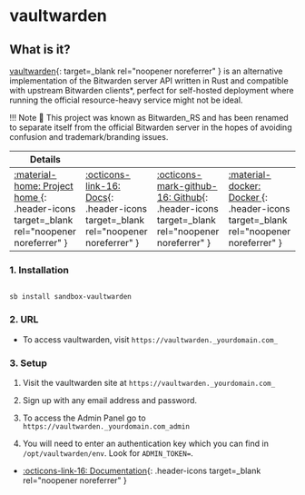 # vaultwarden

## What is it?

[vaultwarden](https://github.com/dani-garcia/vaultwarden){: target=_blank rel="noopener noreferrer" } is an alternative implementation of the Bitwarden server API written in Rust and compatible with upstream Bitwarden clients*, perfect for self-hosted deployment where running the official resource-heavy service might not be ideal.

!!! Note
      📢 This project was known as Bitwarden_RS and has been renamed to separate itself from the official Bitwarden server in the hopes of avoiding confusion and trademark/branding issues.

| Details     |             |             |             |
|-------------|-------------|-------------|-------------|
| [:material-home: Project home ](https://github.com/dani-garcia/vaultwarden){: .header-icons target=_blank rel="noopener noreferrer" } | [:octicons-link-16: Docs](https://github.com/dani-garcia/vaultwarden/wiki){: .header-icons target=_blank rel="noopener noreferrer" } | [:octicons-mark-github-16: Github](https://github.com/dani-garcia/vaultwarden){: .header-icons target=_blank rel="noopener noreferrer" } | [:material-docker: Docker ](https://hub.docker.com/r/vaultwarden/server){: .header-icons target=_blank rel="noopener noreferrer" }|

### 1. Installation

``` shell

sb install sandbox-vaultwarden

```

### 2. URL

- To access vaultwarden, visit `https://vaultwarden._yourdomain.com_`

### 3. Setup

  1. Visit the vaultwarden site at `https://vaultwarden._yourdomain.com_`

  2. Sign up with any email address and password.

  3. To access the Admin Panel go to `https://vaultwarden._yourdomain.com_admin`

  4. You will need to enter an authentication key which you can find in `/opt/vaultwarden/env`. Look for `ADMIN_TOKEN=`.

- [:octicons-link-16: Documentation](https://github.com/dani-garcia/vaultwarden/wiki){: .header-icons target=_blank rel="noopener noreferrer" }
